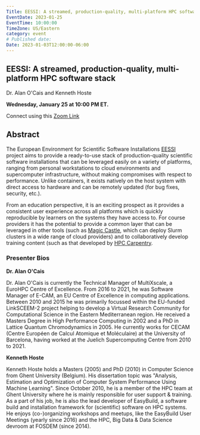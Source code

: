 ```yaml
---
Title: EESSI: A streamed, production-quality, multi-platform HPC software stack
EventDate: 2023-01-25
EventTime: 10:00:00
TimeZone: US/Eastern
category: event
# Published date:
Date: 2023-01-03T12:00:00-06:00
---
```


## EESSI: A streamed, production-quality, multi-platform HPC software stack

Dr. Alan O'Cais and Kenneth Hoste

**Wednesday, January 25 at 10:00 PM ET.**

Connect using this [Zoom Link](https://youtu.be/ObhlPYUmNJs)

## Abstract
 
The European Environment for Scientific Software Installations [EESSI](https://eessi.github.io/docs/) project aims to provide a ready-to-use stack of
production-quality scientific software installations that can be leveraged easily on a variety of
platforms, ranging from personal workstations to cloud environments and supercomputer
infrastructure, without making compromises with respect to performance. Unlike containers,
it exists natively on the host system with direct access to hardware and can be remotely
updated (for bug fixes, security, etc.).

From an education perspective, it is an exciting prospect as it provides a consistent user
experience across all platforms which is quickly reproducible by learners on the systems
they have access to. For course providers it has the potential to provide a common layer that
can be leveraged in other tools (such as [Magic Castle](https://github.com/ComputeCanada/magic_castle), which can deploy Slurm clusters in a wide
range of cloud providers) and to collaboratively develop training content (such as that
developed by [HPC Carpentry](https://www.hpc-carpentry.org/).

### Presenter Bios

**Dr. Alan O'Cais**

Dr. Alan O'Cais is currently the Technical Manager of MultiXscale, a EuroHPC Centre of
Excellence. From 2016 to 2021, he was Software Manager of E-CAM, an EU Centre of
Excellence in computing applications. Between 2010 and 2015 he was primarily focussed
within the EU-funded LinkSCEEM-2 project helping to develop a Virtual Research
Community for Computational Science in the Eastern Mediterranean region. He received a
Masters Degree in High Performance Computing in 2002 and a PhD in Lattice Quantum
Chromodynamics in 2005. He currently works for CECAM (Centre Européen de Calcul
Atomique et Moléculaire) at the University of Barcelona, having worked at the Juelich
Supercomputing Centre from 2010 to 2021.

**Kenneth Hoste**

Kenneth Hoste holds a Masters (2005) and PhD (2010) in Computer Science from Ghent
University (Belgium). His dissertation topic was "Analysis, Estimation and Optimization of
Computer System Performance Using Machine Learning". Since October 2010, he is a
member of the HPC team at Ghent University where he is mainly responsible for user
support & training. As a part of his job, he is also the lead developer of EasyBuild, a software
build and installation framework for (scientific) software on HPC systems. He enjoys
(co-)organizing workshops and meetups, like the EasyBuild User Meetings (yearly since
2016) and the HPC, Big Data & Data Science devroom at FOSDEM (since 2014).
